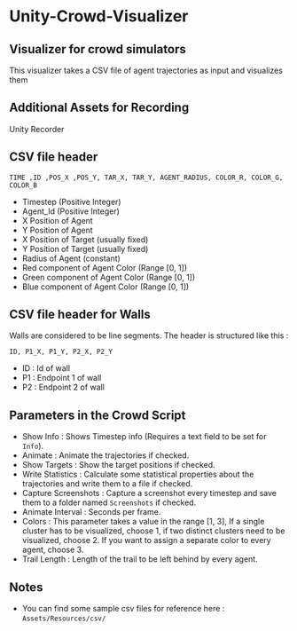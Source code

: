 # Unity-Crowd-Visualizer
## Visualizer for crowd simulators

This visualizer takes a CSV file of agent trajectories as input and visualizes them

## Additional Assets for Recording 

Unity Recorder

## CSV file header

`TIME ,ID ,POS_X ,POS_Y, TAR_X, TAR_Y, AGENT_RADIUS, COLOR_R, COLOR_G, COLOR_B`

- Timestep (Positive Integer)
- Agent_Id (Positive Integer)
- X Position of Agent 
- Y Position of Agent
- X Position of Target (usually fixed)
- Y Position of Target (usually fixed)
- Radius of Agent (constant)
- Red component of Agent Color (Range [0, 1])
- Green component of Agent Color (Range [0, 1])
- Blue component of Agent Color (Range [0, 1])

## CSV file header for Walls

Walls are considered to be line segments. The header is structured like this :

`ID, P1_X, P1_Y, P2_X, P2_Y`

- ID : Id of wall
- P1 : Endpoint 1 of wall
- P2 : Endpoint 2 of wall

## Parameters in the Crowd Script

- Show Info : Shows Timestep info (Requires a text field to be set for `Info`).
- Animate : Animate the trajectories if checked.
- Show Targets : Show the target positions if checked.
- Write Statistics : Calculate some statistical properties about the trajectories and write them to a file if checked.
- Capture Screenshots : Capture a screenshot every timestep and save them to a folder named `Screenshots` if checked.
- Animate Interval : Seconds per frame.
- Colors : This parameter takes a value in the range [1, 3], If a single cluster has to be visualized, choose 1, if two distinct clusters need to be visualized, choose 2. If you want to assign a separate color to every agent, choose 3.
- Trail Length : Length of the trail to be left behind by every agent.

## Notes

- You can find some sample csv files for reference here : `Assets/Resources/csv/`

